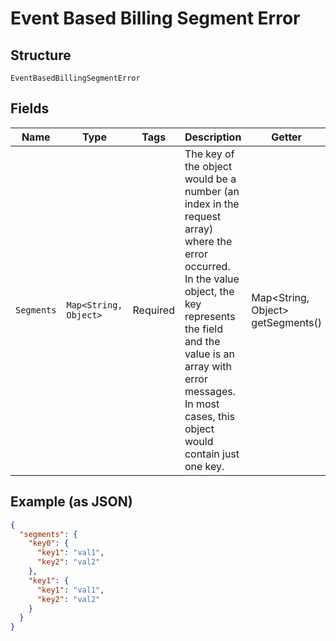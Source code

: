 
# Event Based Billing Segment Error

## Structure

`EventBasedBillingSegmentError`

## Fields

| Name | Type | Tags | Description | Getter | Setter |
|  --- | --- | --- | --- | --- | --- |
| `Segments` | `Map<String, Object>` | Required | The key of the object would be a number (an index in the request array) where the error occurred. In the value object, the key represents the field and the value is an array with error messages. In most cases, this object would contain just one key. | Map<String, Object> getSegments() | setSegments(Map<String, Object> segments) |

## Example (as JSON)

```json
{
  "segments": {
    "key0": {
      "key1": "val1",
      "key2": "val2"
    },
    "key1": {
      "key1": "val1",
      "key2": "val2"
    }
  }
}
```

